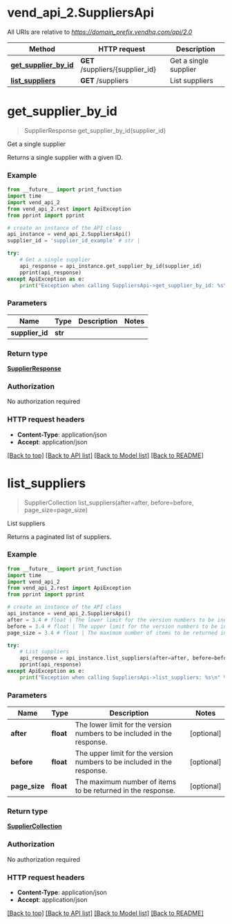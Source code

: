 # vend_api_2.SuppliersApi

All URIs are relative to *https://domain_prefix.vendhq.com/api/2.0*

Method | HTTP request | Description
------------- | ------------- | -------------
[**get_supplier_by_id**](SuppliersApi.md#get_supplier_by_id) | **GET** /suppliers/{supplier_id} | Get a single supplier
[**list_suppliers**](SuppliersApi.md#list_suppliers) | **GET** /suppliers | List suppliers


# **get_supplier_by_id**
> SupplierResponse get_supplier_by_id(supplier_id)

Get a single supplier

Returns a single supplier with a given ID.

### Example 
```python
from __future__ import print_function
import time
import vend_api_2
from vend_api_2.rest import ApiException
from pprint import pprint

# create an instance of the API class
api_instance = vend_api_2.SuppliersApi()
supplier_id = 'supplier_id_example' # str | 

try: 
    # Get a single supplier
    api_response = api_instance.get_supplier_by_id(supplier_id)
    pprint(api_response)
except ApiException as e:
    print("Exception when calling SuppliersApi->get_supplier_by_id: %s\n" % e)
```

### Parameters

Name | Type | Description  | Notes
------------- | ------------- | ------------- | -------------
 **supplier_id** | **str**|  | 

### Return type

[**SupplierResponse**](SupplierResponse.md)

### Authorization

No authorization required

### HTTP request headers

 - **Content-Type**: application/json
 - **Accept**: application/json

[[Back to top]](#) [[Back to API list]](../README.md#documentation-for-api-endpoints) [[Back to Model list]](../README.md#documentation-for-models) [[Back to README]](../README.md)

# **list_suppliers**
> SupplierCollection list_suppliers(after=after, before=before, page_size=page_size)

List suppliers

Returns a paginated list of suppliers.

### Example 
```python
from __future__ import print_function
import time
import vend_api_2
from vend_api_2.rest import ApiException
from pprint import pprint

# create an instance of the API class
api_instance = vend_api_2.SuppliersApi()
after = 3.4 # float | The lower limit for the version numbers to be included in the response. (optional)
before = 3.4 # float | The upper limit for the version numbers to be included in the response. (optional)
page_size = 3.4 # float | The maximum number of items to be returned in the response. (optional)

try: 
    # List suppliers
    api_response = api_instance.list_suppliers(after=after, before=before, page_size=page_size)
    pprint(api_response)
except ApiException as e:
    print("Exception when calling SuppliersApi->list_suppliers: %s\n" % e)
```

### Parameters

Name | Type | Description  | Notes
------------- | ------------- | ------------- | -------------
 **after** | **float**| The lower limit for the version numbers to be included in the response. | [optional] 
 **before** | **float**| The upper limit for the version numbers to be included in the response. | [optional] 
 **page_size** | **float**| The maximum number of items to be returned in the response. | [optional] 

### Return type

[**SupplierCollection**](SupplierCollection.md)

### Authorization

No authorization required

### HTTP request headers

 - **Content-Type**: application/json
 - **Accept**: application/json

[[Back to top]](#) [[Back to API list]](../README.md#documentation-for-api-endpoints) [[Back to Model list]](../README.md#documentation-for-models) [[Back to README]](../README.md)

